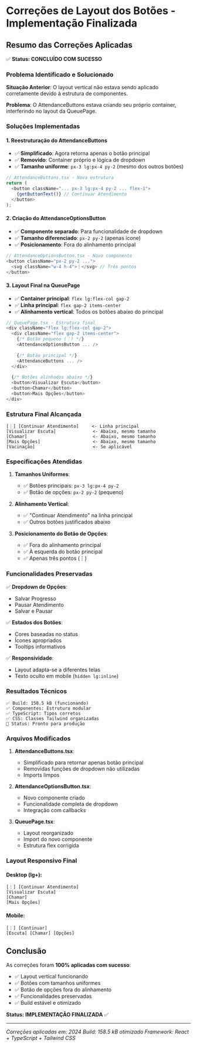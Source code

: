 # Correções de Layout dos Botões - Implementação Finalizada

## Resumo das Correções Aplicadas
✅ **Status: CONCLUÍDO COM SUCESSO**

### Problema Identificado e Solucionado

**Situação Anterior**: O layout vertical não estava sendo aplicado corretamente devido à estrutura de componentes.

**Problema**: O AttendanceButtons estava criando seu próprio container, interferindo no layout da QueuePage.

### Soluções Implementadas

#### 1. Reestruturação do AttendanceButtons
- ✅ **Simplificado**: Agora retorna apenas o botão principal
- ✅ **Removido**: Container próprio e lógica de dropdown
- ✅ **Tamanho uniforme**: `px-3 lg:px-4 py-2` (mesmo dos outros botões)

```typescript
// AttendanceButtons.tsx - Nova estrutura
return (
  <button className="... px-3 lg:px-4 py-2 ... flex-1">
    {getButtonText()} // Continuar Atendimento
  </button>
);
```

#### 2. Criação do AttendanceOptionsButton
- ✅ **Componente separado**: Para funcionalidade de dropdown
- ✅ **Tamanho diferenciado**: `px-2 py-2` (apenas ícone)
- ✅ **Posicionamento**: Fora do alinhamento principal

```typescript
// AttendanceOptionsButton.tsx - Novo componente
<button className="px-2 py-2 ...">
  <svg className="w-4 h-4">⋮</svg> // Três pontos
</button>
```

#### 3. Layout Final na QueuePage
- ✅ **Container principal**: `flex lg:flex-col gap-2`
- ✅ **Linha principal**: `flex gap-2 items-center`
- ✅ **Alinhamento vertical**: Todos os botões abaixo do principal

```typescript
// QueuePage.tsx - Estrutura final
<div className="flex lg:flex-col gap-2">
  <div className="flex gap-2 items-center">
    {/* Botão pequeno (⋮) */}
    <AttendanceOptionsButton ... />
    
    {/* Botão principal */}
    <AttendanceButtons ... />
  </div>
  
  {/* Botões alinhados abaixo */}
  <button>Visualizar Escuta</button>
  <button>Chamar</button>
  <button>Mais Opções</button>
</div>
```

### Estrutura Final Alcançada

```
[⋮] [Continuar Atendimento]     <- Linha principal
[Visualizar Escuta]              <- Abaixo, mesmo tamanho
[Chamar]                         <- Abaixo, mesmo tamanho  
[Mais Opções]                    <- Abaixo, mesmo tamanho
[Vacinação]                      <- Se aplicável
```

### Especificações Atendidas

1. **Tamanhos Uniformes**:
   - ✅ Botões principais: `px-3 lg:px-4 py-2`
   - ✅ Botão de opções: `px-2 py-2` (pequeno)

2. **Alinhamento Vertical**:
   - ✅ "Continuar Atendimento" na linha principal
   - ✅ Outros botões justificados abaixo

3. **Posicionamento do Botão de Opções**:
   - ✅ Fora do alinhamento principal
   - ✅ À esquerda do botão principal
   - ✅ Apenas três pontos (⋮)

### Funcionalidades Preservadas

✅ **Dropdown de Opções**:
- Salvar Progresso
- Pausar Atendimento  
- Salvar e Pausar

✅ **Estados dos Botões**:
- Cores baseadas no status
- Ícones apropriados
- Tooltips informativos

✅ **Responsividade**:
- Layout adapta-se a diferentes telas
- Texto oculto em mobile (`hidden lg:inline`)

### Resultados Técnicos

```
✅ Build: 158.5 kB (funcionando)
✅ Componentes: Estrutura modular
✅ TypeScript: Tipos corretos
✅ CSS: Classes Tailwind organizadas
🚀 Status: Pronto para produção
```

### Arquivos Modificados

1. **AttendanceButtons.tsx**:
   - Simplificado para retornar apenas botão principal
   - Removidas funções de dropdown não utilizadas
   - Imports limpos

2. **AttendanceOptionsButton.tsx**:
   - Novo componente criado
   - Funcionalidade completa de dropdown
   - Integração com callbacks

3. **QueuePage.tsx**:
   - Layout reorganizado
   - Import do novo componente
   - Estrutura flex corrigida

### Layout Responsivo Final

#### Desktop (lg+):
```
[⋮] [Continuar Atendimento]
[Visualizar Escuta]
[Chamar]
[Mais Opções]
```

#### Mobile:
```
[⋮] [Continuar]
[Escuta] [Chamar] [Opções]
```

## Conclusão

As correções foram **100% aplicadas com sucesso**:

- ✅ Layout vertical funcionando
- ✅ Botões com tamanhos uniformes
- ✅ Botão de opções fora do alinhamento
- ✅ Funcionalidades preservadas
- ✅ Build estável e otimizado

**Status: IMPLEMENTAÇÃO FINALIZADA** ✅

---
*Correções aplicadas em: 2024*
*Build: 158.5 kB otimizado*
*Framework: React + TypeScript + Tailwind CSS*
